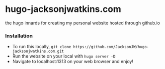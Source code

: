 # hugo-jacksonjwatkins.com
the hugo innards for creating my personal website hosted through github.io

### Installation

- To run this locally, `git clone https://github.com/JacksonJW/hugo-jacksonjwatkins.com.git`
- Run the website on your local with `hugo server -D`
- Navigate to localhost:1313 on your web browser and enjoy!
